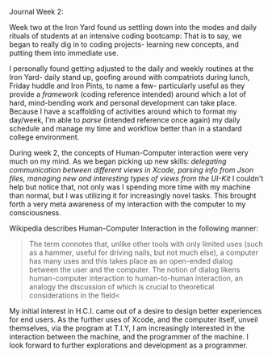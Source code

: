 Journal Week 2:

Week two at the Iron Yard found us settling down into the modes and daily rituals of students at an intensive coding bootcamp: That is to say, we began to really dig in to coding projects- learning new concepts, and putting them into immediate use. 

I personally found getting adjusted to the daily and weekly routines at the Iron Yard- daily stand up,  goofing around with compatriots during lunch, Friday huddle and Iron Pints, to name a few- particularly useful as they provide a *framework* (coding reference intended) around which a lot of hard, mind-bending work and personal development can take place. Because I have a scaffolding of activities around which to format my day/week, I'm able to *parse* (intended reference once again) my daily schedule and manage my time and workflow better than in a standard college environment.

During week 2, the concepts of Human-Computer interaction were very much on my mind. As we began picking up new skills: *delegating communication between different views in Xcode, parsing info from Json files, managing new and interesting types of views from the UI-Kit* I couldn't help but notice that, not only was I spending more time with my machine than normal, but I was utilizing it for increasingly novel tasks. This brought forth a very meta awareness of my interaction with the computer to my consciousness. 

Wikipedia describes Human-Computer Interaction in the following manner: 
>The term connotes that, unlike other tools with only limited uses (such as a hammer, useful for driving nails, but not much else), a computer has many uses and this takes place as an open-ended dialog between the user and the computer. The notion of dialog likens human-computer interaction to human-to-human interaction, an analogy the discussion of which is crucial to theoretical considerations in the field<

My initial interest in H.C.I. came out of a desire to design better experiences for end users. As the further uses of Xcode, and the computer itself, unveil themselves, via the program at T.I.Y, I am increasingly interested in the interaction between the machine, and the programmer of the machine.  I look forward to further explorations and development as a programmer.

